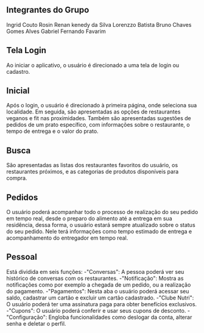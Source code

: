 <h2>Integrantes do Grupo</h2>
Ingrid Couto Rosin 
Renan kenedy da Silva 
Lorenzzo Batista 
Bruno Chaves Gomes Alves 
Gabriel Fernando Favarim



<H2>Tela Login</H2>
Ao iniciar o aplicativo, o usuário é direcionado a uma tela de login ou cadastro.
<H2>Inicial</H2>
Após o login, o usuário é direcionado à primeira página, onde seleciona sua localidade. Em seguida, são apresentadas as opções de restaurantes veganos e fit nas proximidades.
Também são apresentadas sugestões de pedidos de um prato específico, com informações sobre o restaurante, o tempo de entrega e o valor do prato.
<H2>Busca</H2>
 São apresentadas as listas dos restaurantes favoritos do usuário, os restaurantes próximos, e as categorias de produtos disponíveis para compra.
<H2>Pedidos</H2>
 O usuário poderá acompanhar todo o processo de realização do seu pedido em tempo real, desde o preparo do alimento até a entrega em sua residência, dessa forma, o usuário estará sempre atualizado sobre o status do seu pedido. Nele terá informações como tempo estimado de entrega e acompanhamento do entregador em tempo real. 
<H2>Pessoal</H2>
 Está dividida em seis funções: 
-"Conversas": A pessoa poderá ver seu histórico de conversas com os restaurantes.
-"Notificação": Mostra as notificações como por exemplo a chegada de um pedido, ou a realização do pagamento.
-"Pagamentos": Nesta aba o usuário poderá acessar seu saldo, cadastrar um cartão e excluir um cartão cadastrado.  
-"Clube Nutri": O usuário poderá ter uma assinatura paga para obter benefícios exclusivos. 
-"Cupons": O usuário poderá conferir e usar seus cupons de desconto.
-"Configuração": Engloba funcionalidades como deslogar da conta, alterar senha e deletar o perfil.  
